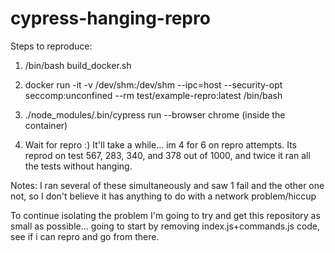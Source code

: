 # cypress-hanging-repro

Steps to reproduce:

1. /bin/bash build_docker.sh

2. docker run -it -v /dev/shm:/dev/shm --ipc=host --security-opt seccomp:unconfined --rm test/example-repro:latest /bin/bash 

3. ./node_modules/.bin/cypress run --browser chrome (inside the container)

4. Wait for repro :) It'll take a while... im 4 for 6 on repro attempts. Its reprod on test 567, 283, 340, and 378 out of 1000, and twice it ran all the tests without hanging. 


Notes:
I ran several of these simultaneously and saw 1 fail and the other one not, so I don't believe it has anything to do with a network problem/hiccup

To continue isolating the problem I'm going to try and get this repository as small as possible... going to start by removing index.js+commands.js code, see if i can repro and go from there. 
